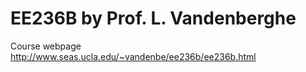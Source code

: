 # EE236B by Prof. L. Vandenberghe

Course webpage
http://www.seas.ucla.edu/~vandenbe/ee236b/ee236b.html
